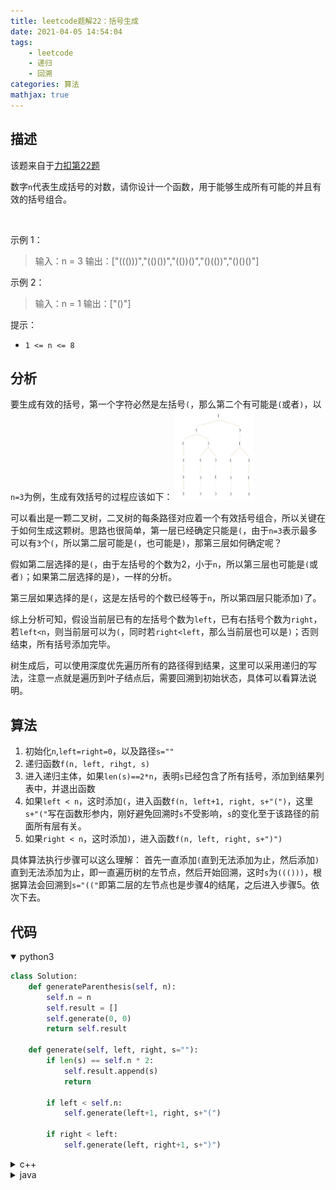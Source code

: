 ```yaml
---
title: leetcode题解22：括号生成
date: 2021-04-05 14:54:04
tags:
    - leetcode
    - 递归
    - 回溯
categories: 算法
mathjax: true
---
```


## 描述
该题来自于[力扣第22题](https://leetcode-cn.com/problems/generate-parentheses/)

数字`n`代表生成括号的对数，请你设计一个函数，用于能够生成所有可能的并且有效的括号组合。
<!--more--> 

示例 1：
> 输入：n = 3
输出：["((()))","(()())","(())()","()(())","()()()"]

示例 2：
> 输入：n = 1
输出：["()"]


提示：
* `1 <= n <= 8`

## 分析
要生成有效的括号，第一个字符必然是左括号`(`，那么第二个有可能是`(`或者`)`，以`n=3`为例，生成有效括号的过程应该如下：
<img src="https://raw.githubusercontent.com/gamersover/hexo_blog_assets/main/leetcode/No1.jpg" width="25%">

可以看出是一颗二叉树，二叉树的每条路径对应着一个有效括号组合，所以关键在于如何生成这颗树。思路也很简单，第一层已经确定只能是`(`，由于`n=3`表示最多可以有`3`个`(`，所以第二层可能是`(`，也可能是`)`，那第三层如何确定呢？

假如第二层选择的是`(`，由于左括号的个数为2，小于`n`，所以第三层也可能是`(`或者`)`；如果第二层选择的是`)`，一样的分析。

第三层如果选择的是`(`，这是左括号的个数已经等于`n`，所以第四层只能添加`)`了。

综上分析可知，假设当前层已有的左括号个数为`left`，已有右括号个数为`right`，若`left<n`，则当前层可以为`(`，同时若`right<left`，那么当前层也可以是`)`；否则结束，所有括号添加完毕。

树生成后，可以使用深度优先遍历所有的路径得到结果，这里可以采用递归的写法，注意一点就是遍历到叶子结点后，需要回溯到初始状态，具体可以看算法说明。

## 算法
1. 初始化`n`,`left=right=0`，以及路径`s=""`
2. 递归函数`f(n, left, rihgt, s)`
3. 进入递归主体，如果`len(s)==2*n`，表明`s`已经包含了所有括号，添加到结果列表中，并退出函数
4. 如果`left < n`，这时添加`(`，进入函数`f(n, left+1, right, s+"(")`，这里`s+"("`写在函数形参内，刚好避免回溯时`s`不受影响，`s`的变化至于该路径的前面所有层有关。
5. 如果`right < n`，这时添加`)`，进入函数`f(n, left, right, s+")")`

具体算法执行步骤可以这么理解：
首先一直添加`(`直到无法添加为止，然后添加`)`直到无法添加为止，即一直遍历树的左节点，然后开始回溯，这时`s`为`((()))`，根据算法会回溯到`s="(("`即第二层的左节点也是步骤4的结尾，之后进入步骤5。依次下去。

## 代码
<details open>
<summary>python3</summary>

```python
class Solution:
    def generateParenthesis(self, n):
        self.n = n
        self.result = []
        self.generate(0, 0)
        return self.result

    def generate(self, left, right, s=""):
        if len(s) == self.n * 2:
            self.result.append(s)
            return 
        
        if left < self.n:
            self.generate(left+1, right, s+"(")
        
        if right < left:
            self.generate(left, right+1, s+")")
```
</details>


<details>
<summary>c++</summary>

```cpp
class Solution {
vector<string> arr;
public:
    vector<string> generateParenthesis(int n) {
        generate(0, 0, "", n);
        return arr;
    }

    void generate(int left, int right, string s, int n){
        if(s.size() == 2 * n) {
            arr.push_back(s);
            return;
        }
        if(left < n){
            generate(left+1, right, s+"(", n);
        }
        if (right < left){
            generate(left, right+1, s+")", n);
        }
    }
};
```
</details>


<details>
<summary>java</summary>

```java
class Solution {
    List<String> res = new ArrayList<>();
    public List<String> generateParenthesis(int n) {
        generate(n, 0, 0, "");
        return res;
    }

    void generate(int n, int left, int right, String s){
        if (s.length() == 2*n) {
            res.add(s);
            return;
        };
        
        if (left < n){
            generate(n, left+1, right, s+"(");
        }

        if (right < left){
            generate(n, left, right+1, s+")");
        }
    }
}
```
</details>